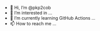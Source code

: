 - 👋 Hi, I’m @pkp2cob
- 👀 I’m interested in ...
- 🌱 I’m currently learning GitHub Actions ...
- 📫 How to reach me ...

<!---
pkp2cob/pkp2cob is a ✨ special ✨ repository because its `README.md` (this file) appears on your GitHub profile.
You can click the Preview link to take a look at your changes.
--->
